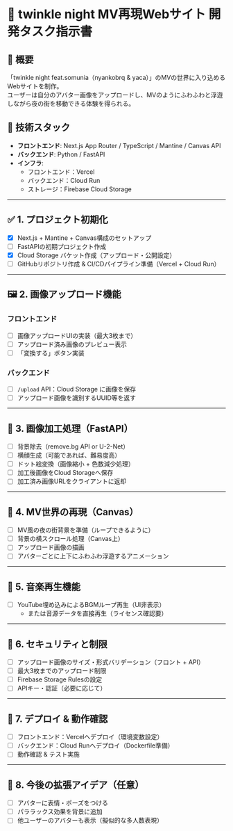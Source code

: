 # 🎨 twinkle night MV再現Webサイト 開発タスク指示書

## 🌟 概要

「twinkle night feat.somunia（nyankobrq & yaca）」のMVの世界に入り込めるWebサイトを制作。  
ユーザーは自分のアバター画像をアップロードし、MVのようにふわふわと浮遊しながら夜の街を移動できる体験を得られる。

## 🧱 技術スタック

- **フロントエンド**: Next.js App Router / TypeScript / Mantine / Canvas API  
- **バックエンド**: Python / FastAPI  
- **インフラ**:  
  - フロントエンド：Vercel  
  - バックエンド：Cloud Run  
  - ストレージ：Firebase Cloud Storage

---

## ✅ 1. プロジェクト初期化

- [x] Next.js + Mantine + Canvas構成のセットアップ
- [ ] FastAPIの初期プロジェクト作成
- [x] Cloud Storage バケット作成（アップロード・公開設定）
- [ ] GitHubリポジトリ作成 & CI/CDパイプライン準備（Vercel + Cloud Run）

---

## 🖼️ 2. 画像アップロード機能

### フロントエンド

- [ ] 画像アップロードUIの実装（最大3枚まで）
- [ ] アップロード済み画像のプレビュー表示
- [ ] 「変換する」ボタン実装

### バックエンド

- [ ] `/upload` API：Cloud Storage に画像を保存
- [ ] アップロード画像を識別するUUID等を返す

---

## 🎨 3. 画像加工処理（FastAPI）

- [ ] 背景除去（remove.bg API or U-2-Net）
- [ ] 横顔生成（可能であれば、難易度高）
- [ ] ドット絵変換（画像縮小 + 色数減少処理）
- [ ] 加工後画像をCloud Storageへ保存
- [ ] 加工済み画像URLをクライアントに返却

---

## 🌃 4. MV世界の再現（Canvas）

- [ ] MV風の夜の街背景を準備（ループできるように）
- [ ] 背景の横スクロール処理（Canvas上）
- [ ] アップロード画像の描画
- [ ] アバターごとに上下にふわふわ浮遊するアニメーション

---

## 🎵 5. 音楽再生機能

- [ ] YouTube埋め込みによるBGMループ再生（UI非表示）
  - または音源データを直接再生（ライセンス確認要）

---

## 🔐 6. セキュリティと制限

- [ ] アップロード画像のサイズ・形式バリデーション（フロント + API）
- [ ] 最大3枚までのアップロード制限
- [ ] Firebase Storage Rulesの設定
- [ ] APIキー・認証（必要に応じて）

---

## 🚀 7. デプロイ & 動作確認

- [ ] フロントエンド：Vercelへデプロイ（環境変数設定）
- [ ] バックエンド：Cloud Runへデプロイ（Dockerfile準備）
- [ ] 動作確認 & テスト実施

---

## 🔄 8. 今後の拡張アイデア（任意）

- [ ] アバターに表情・ポーズをつける
- [ ] パララックス効果を背景に追加
- [ ] 他ユーザーのアバターも表示（擬似的な多人数表現）
